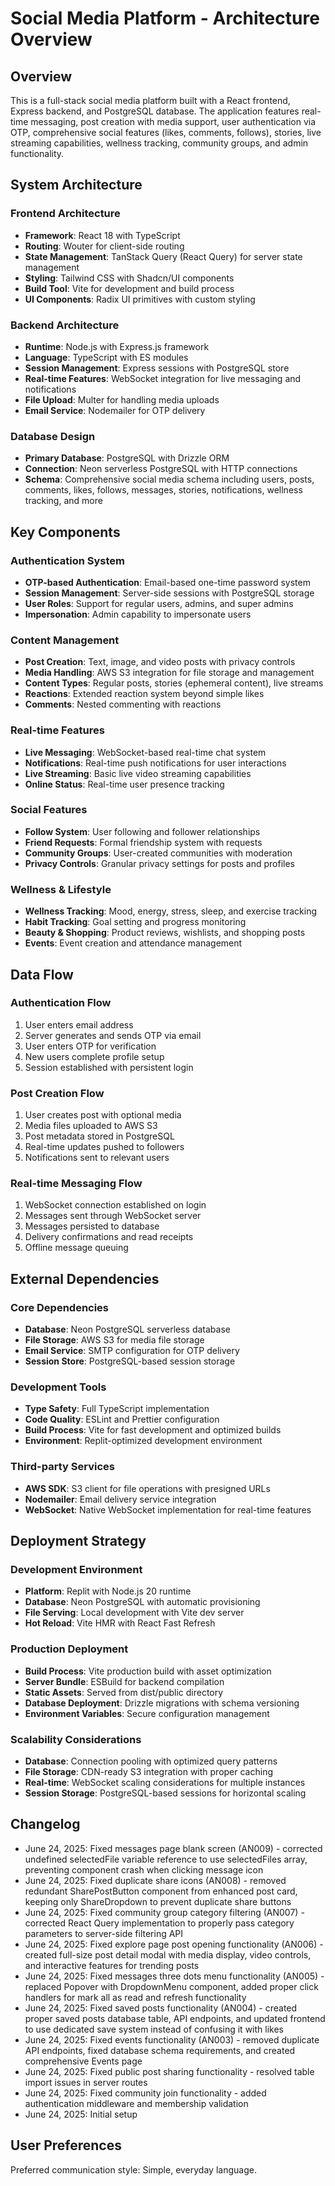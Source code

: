 # Social Media Platform - Architecture Overview

## Overview

This is a full-stack social media platform built with a React frontend, Express backend, and PostgreSQL database. The application features real-time messaging, post creation with media support, user authentication via OTP, comprehensive social features (likes, comments, follows), stories, live streaming capabilities, wellness tracking, community groups, and admin functionality.

## System Architecture

### Frontend Architecture
- **Framework**: React 18 with TypeScript
- **Routing**: Wouter for client-side routing
- **State Management**: TanStack Query (React Query) for server state management
- **Styling**: Tailwind CSS with Shadcn/UI components
- **Build Tool**: Vite for development and build process
- **UI Components**: Radix UI primitives with custom styling

### Backend Architecture
- **Runtime**: Node.js with Express.js framework
- **Language**: TypeScript with ES modules
- **Session Management**: Express sessions with PostgreSQL store
- **Real-time Features**: WebSocket integration for live messaging and notifications
- **File Upload**: Multer for handling media uploads
- **Email Service**: Nodemailer for OTP delivery

### Database Design
- **Primary Database**: PostgreSQL with Drizzle ORM
- **Connection**: Neon serverless PostgreSQL with HTTP connections
- **Schema**: Comprehensive social media schema including users, posts, comments, likes, follows, messages, stories, notifications, wellness tracking, and more

## Key Components

### Authentication System
- **OTP-based Authentication**: Email-based one-time password system
- **Session Management**: Server-side sessions with PostgreSQL storage
- **User Roles**: Support for regular users, admins, and super admins
- **Impersonation**: Admin capability to impersonate users

### Content Management
- **Post Creation**: Text, image, and video posts with privacy controls
- **Media Handling**: AWS S3 integration for file storage and management
- **Content Types**: Regular posts, stories (ephemeral content), live streams
- **Reactions**: Extended reaction system beyond simple likes
- **Comments**: Nested commenting with reactions

### Real-time Features
- **Live Messaging**: WebSocket-based real-time chat system
- **Notifications**: Real-time push notifications for user interactions
- **Live Streaming**: Basic live video streaming capabilities
- **Online Status**: Real-time user presence tracking

### Social Features
- **Follow System**: User following and follower relationships
- **Friend Requests**: Formal friendship system with requests
- **Community Groups**: User-created communities with moderation
- **Privacy Controls**: Granular privacy settings for posts and profiles

### Wellness & Lifestyle
- **Wellness Tracking**: Mood, energy, stress, sleep, and exercise tracking
- **Habit Tracking**: Goal setting and progress monitoring
- **Beauty & Shopping**: Product reviews, wishlists, and shopping posts
- **Events**: Event creation and attendance management

## Data Flow

### Authentication Flow
1. User enters email address
2. Server generates and sends OTP via email
3. User enters OTP for verification
4. New users complete profile setup
5. Session established with persistent login

### Post Creation Flow
1. User creates post with optional media
2. Media files uploaded to AWS S3
3. Post metadata stored in PostgreSQL
4. Real-time updates pushed to followers
5. Notifications sent to relevant users

### Real-time Messaging Flow
1. WebSocket connection established on login
2. Messages sent through WebSocket server
3. Messages persisted to database
4. Delivery confirmations and read receipts
5. Offline message queuing

## External Dependencies

### Core Dependencies
- **Database**: Neon PostgreSQL serverless database
- **File Storage**: AWS S3 for media file storage
- **Email Service**: SMTP configuration for OTP delivery
- **Session Store**: PostgreSQL-based session storage

### Development Tools
- **Type Safety**: Full TypeScript implementation
- **Code Quality**: ESLint and Prettier configuration
- **Build Process**: Vite for fast development and optimized builds
- **Environment**: Replit-optimized development environment

### Third-party Services
- **AWS SDK**: S3 client for file operations with presigned URLs
- **Nodemailer**: Email delivery service integration
- **WebSocket**: Native WebSocket implementation for real-time features

## Deployment Strategy

### Development Environment
- **Platform**: Replit with Node.js 20 runtime
- **Database**: Neon PostgreSQL with automatic provisioning
- **File Serving**: Local development with Vite dev server
- **Hot Reload**: Vite HMR with React Fast Refresh

### Production Deployment
- **Build Process**: Vite production build with asset optimization
- **Server Bundle**: ESBuild for backend compilation
- **Static Assets**: Served from dist/public directory
- **Database Deployment**: Drizzle migrations with schema versioning
- **Environment Variables**: Secure configuration management

### Scalability Considerations
- **Database**: Connection pooling with optimized query patterns
- **File Storage**: CDN-ready S3 integration with proper caching
- **Real-time**: WebSocket scaling considerations for multiple instances
- **Session Storage**: PostgreSQL-based sessions for horizontal scaling

## Changelog

- June 24, 2025: Fixed messages page blank screen (AN009) - corrected undefined selectedFile variable reference to use selectedFiles array, preventing component crash when clicking message icon
- June 24, 2025: Fixed duplicate share icons (AN008) - removed redundant SharePostButton component from enhanced post card, keeping only ShareDropdown to prevent duplicate share buttons
- June 24, 2025: Fixed community group category filtering (AN007) - corrected React Query implementation to properly pass category parameters to server-side filtering API
- June 24, 2025: Fixed explore page post opening functionality (AN006) - created full-size post detail modal with media display, video controls, and interactive features for trending posts
- June 24, 2025: Fixed messages three dots menu functionality (AN005) - replaced Popover with DropdownMenu component, added proper click handlers for mark all as read and refresh functionality
- June 24, 2025: Fixed saved posts functionality (AN004) - created proper saved posts database table, API endpoints, and updated frontend to use dedicated save system instead of confusing it with likes
- June 24, 2025: Fixed events functionality (AN003) - removed duplicate API endpoints, fixed database schema requirements, and created comprehensive Events page
- June 24, 2025: Fixed public post sharing functionality - resolved table import issues in server routes
- June 24, 2025: Fixed community join functionality - added authentication middleware and membership validation
- June 24, 2025: Initial setup

## User Preferences

Preferred communication style: Simple, everyday language.